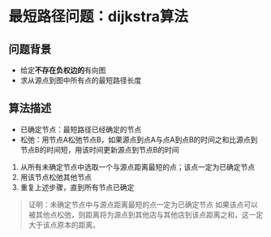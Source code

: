 # 最短路径问题：dijkstra算法

## 问题背景

- 给定**不存在负权边的**有向图
- 求从源点到图中所有点的最短路径长度

## 算法描述

- 已确定节点：最短路径已经确定的节点
- 松弛：用节点A松弛节点B，如果源点到点A与点A到点B的时间之和比源点到节点B的时间短，用该时间更新源点到节点B的时间

1. 从所有未确定节点中选取一个与源点距离最短的点；该点一定为已确定节点
2. 用该节点松弛其他节点
3. 重复上述步骤，直到所有节点已确定

> 证明：未确定节点中与源点距离最短的点一定为已确定节点
> 如果该点可以被其他点松弛，则距离将为源点到其他店与其他店到该点距离之和，这一定大于该点原本的距离。